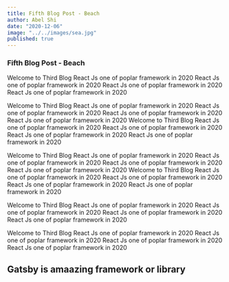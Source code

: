 ```yaml
---
title: Fifth Blog Post - Beach
author: Abel Shi
date: "2020-12-06"
image: "../../images/sea.jpg"
published: true
---
```


### Fifth Blog Post - Beach

Welcome to Third Blog React Js one of poplar framework in 2020 React Js one of poplar framework in 2020
React Js one of poplar framework in 2020 React Js one of poplar framework in 2020

Welcome to Third Blog React Js one of poplar framework in 2020 React Js one of poplar framework in 2020
React Js one of poplar framework in 2020 React Js one of poplar framework in 2020
Welcome to Third Blog React Js one of poplar framework in 2020 React Js one of poplar framework in 2020
React Js one of poplar framework in 2020 React Js one of poplar framework in 2020

Welcome to Third Blog React Js one of poplar framework in 2020 React Js one of poplar framework in 2020
React Js one of poplar framework in 2020 React Js one of poplar framework in 2020
Welcome to Third Blog React Js one of poplar framework in 2020 React Js one of poplar framework in 2020
React Js one of poplar framework in 2020 React Js one of poplar framework in 2020

Welcome to Third Blog React Js one of poplar framework in 2020 React Js one of poplar framework in 2020
React Js one of poplar framework in 2020 React Js one of poplar framework in 2020

Welcome to Third Blog React Js one of poplar framework in 2020 React Js one of poplar framework in 2020
React Js one of poplar framework in 2020 React Js one of poplar framework in 2020

>

## Gatsby is amaazing framework or library
